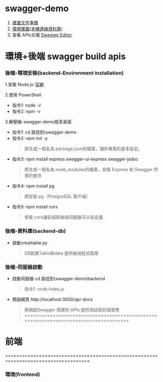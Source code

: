 # swagger-demo
1. [建置文件準備](https://docs.google.com/document/d/1_kSVEw1GDWATSK60A1N0HSHbuMcFfXT5VePlorIuKQg/edit?tab=t.5jst5rcf4n5z)
2. [環境建置(本機連線資料庫)](https://docs.google.com/document/d/1_kSVEw1GDWATSK60A1N0HSHbuMcFfXT5VePlorIuKQg/edit?tab=t.buy4itt0tk0#heading=h.da7lmvekh7xh)
3. 查看 APIs文檔 [Swagger Editor](https://editor.swagger.io/) 

# 環境+後端 swagger build apis
### 後端-環境安裝(backend-Environment installation)
1.安裝 Node.js-[官網](https://nodejs.org/en)

2.使用 PowerShell
- 指令1: node -v
- 指令2: npm -v

3.解壓縮-swagger-demo拖至桌面
- 指令1: cd 路徑到\swagger-demo
- 指令2: npm init -y
  > 將生成一個名為 package.json的檔案，儲存專案的基本設定。
- 指令3: npm install express swagger-ui-express swagger-jsdoc
  > 將生成一個名為 node_modules的檔案，安裝 Express 和 Swagger 所需的套件
- 指令4: npm install pg
  > 將安裝 pg（PostgreSQL 客戶端）
- 指令5: npm install cors
  > 安裝 cors讓前端與後端伺服器可以自定義

### 後端-資料庫(backend-db) 
- 啟動creattable.py
  > DB創建Table與data 提供後端程式取用

### 後端-伺服器啟動
- 啟動伺服器 cd 路徑到\swagger-demo\backend
  > 指令1: node index.js
- 開啟網頁 http://localhost:3000/api-docs
  > 將開啟Swagger 搭建的 APIs 提供測試與前端使用
====================================================================================
# 前端
==================================================================================== 
### 環境(frontend)
>
